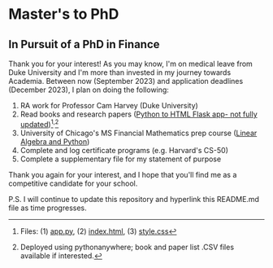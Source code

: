 # Master's to PhD
## In Pursuit of a PhD in Finance
Thank you for your interest! As you may know, I'm on medical leave from Duke University and I'm more than invested in my journey towards Academia. Between now (September 2023) and application deadlines (December 2023), I plan on doing the following:

1. RA work for Professor Cam Harvey (Duke University)
2. Read books and research papers ([Python to HTML Flask app- not fully updated](http://jenngunawan.pythonanywhere.com/))[^1]<sup>,</sup>[^2]
4. University of Chicago's MS Financial Mathematics prep course ([Linear Algebra and Python](https://finmath.uchicago.edu/admissions/prep-course/#coursework))
5. Complete and log certificate programs (e.g. Harvard's CS-50)
6. Complete a supplementary file for my statement of purpose

Thank you again for your interest, and I hope that you'll find me as a competitive candidate for your school.

P.S. I will continue to update this repository and hyperlink this README.md file as time progresses.
[^1]: Files: (1) [app.py](app.py), (2) [index.html](index.html), (3) [style.css](style.css)
[^2]: Deployed using pythonanywhere; book and paper list .CSV files available if interested.
